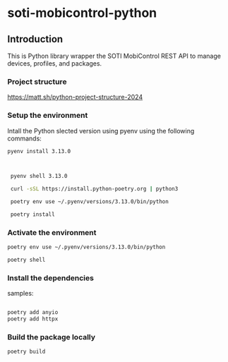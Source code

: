 # soti-mobicontrol-python

## Introduction 
This is Python library wrapper the SOTI MobiControl REST API to manage devices, profiles, and packages. 

### Project structure
https://matt.sh/python-project-structure-2024


### Setup the environment
Intall the Python slected version using pyenv using the following commands:
```bash
pyenv install 3.13.0



 pyenv shell 3.13.0

 curl -sSL https://install.python-poetry.org | python3

 poetry env use ~/.pyenv/versions/3.13.0/bin/python

 poetry install
```

### Activate the environment
```bash
poetry env use ~/.pyenv/versions/3.13.0/bin/python

poetry shell
```

### Install the dependencies
samples:
```bash

poetry add anyio
poetry add httpx

```


### Build the package locally
```bash
poetry build
```